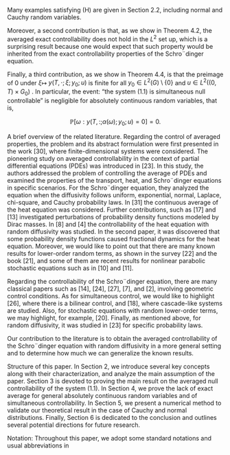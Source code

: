 Many examples satisfying (H) are given in Section 2.2, including normal and Cauchy random variables.  

Moreover, a second contribution is that, as we show in Theorem 4.2, the averaged exact controllability does not hold in the $L ^ { 2 }$ set up, which is a surprising result because one would expect that such property would be inherited from the exact controllability properties of the Schro¨dinger equation.  

Finally, a third contribution, as we show in Theorem 4.4, is that the preimage of 0 under $\xi \mapsto$ $y ( T , \cdot ; \xi ; y _ { 0 } ; u )$ is finite for all $y _ { 0 } \in L ^ { 2 } ( G ) \setminus \{ 0 \}$ and $u \in L ^ { 2 } ( ( 0 , T ) \times G _ { 0 } )$ . In particular, the event: “the system (1.1) is simultaneous null controllable” is negligible for absolutely continuous random variables, that is,  

$$
\mathbb { P } \left[ \omega : y ( T , : ; \alpha ( \omega ) ; y _ { 0 } ; u ) = 0 \right] = 0 .
$$  

A brief overview of the related literature. Regarding the control of averaged properties, the problem and its abstract formulation were first presented in the work [30], where finite-dimensional systems were considered. The pioneering study on averaged controllability in the context of partial differential equations (PDEs) was introduced in [23]. In this study, the authors addressed the problem of controlling the average of PDEs and examined the properties of the transport, heat, and Schro¨dinger equations in specific scenarios. For the Schro¨dinger equation, they analyzed the equation when the diffusivity follows uniform, exponential, normal, Laplace, chi-square, and Cauchy probability laws. In [31] the continuous average of the heat equation was considered. Further contributions, such as [17] and [13] investigated perturbations of probability density functions modeled by Dirac masses. In [8] and [4] the controllability of the heat equation with random diffusivity was studied. In the second paper, it was discovered that some probability density functions caused fractional dynamics for the heat equation. Moreover, we would like to point out that there are many known results for lower-order random terms, as shown in the survey [22] and the book [21], and some of them are recent results for nonlinear parabolic stochastic equations such as in [10] and [11].  

Regarding the controllability of the Schro¨dinger equation, there are many classical papers such as [14], [24], [27], [7], and [2], involving geometric control conditions. As for simultaneous control, we would like to highlight [26], where there is a bilinear control, and [18], where cascade-like systems are studied. Also, for stochastic equations with random lower-order terms, we may highlight, for example, [20]. Finally, as mentioned above, for random diffusivity, it was studied in [23] for specific probability laws.  

Our contribution to the literature is to obtain the averaged controllability of the Schro¨dinger equation with random diffusivity in a more general setting and to determine how much we can generalize the known results.  

Structure of this paper. In Section 2, we introduce several key concepts along with their characterization, and analyze the main assumption of the paper. Section 3 is devoted to proving the main result on the averaged null controllability of the system (1.1). In Section 4, we prove the lack of exact average for general absolutely continuous random variables and of simultaneous controllability. In Section 5, we present a numerical method to validate our theoretical result in the case of Cauchy and normal distributions. Finally, Section 6 is dedicated to the conclusion and outlines several potential directions for future research.  

Notation: Throughout this paper, we adopt some standard notations and usual abbreviations in  